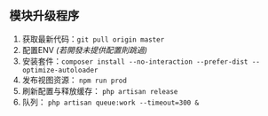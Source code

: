 ## 模块升级程序
    
1. 获取最新代码：```git pull origin master```
2. 配置ENV *(若開發未提供配置則跳過)*
3. 安装套件：```composer install --no-interaction --prefer-dist --optimize-autoloader```
6. 发布视图资源： ```npm run prod```
7. 刷新配置与释放缓存： ```php artisan release```
8. 队列： ```php artisan queue:work --timeout=300 &```

